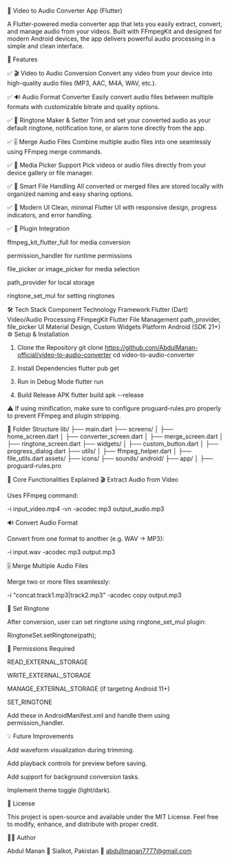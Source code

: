 🎵 Video to Audio Converter App (Flutter)

A Flutter-powered media converter app that lets you easily extract, convert, and manage audio from your videos.
Built with FFmpegKit and designed for modern Android devices, the app delivers powerful audio processing in a simple and clean interface.

🚀 Features

✅ 🎬 Video to Audio Conversion
Convert any video from your device into high-quality audio files (MP3, AAC, M4A, WAV, etc.).

✅ 🔊 Audio Format Converter
Easily convert audio files between multiple formats with customizable bitrate and quality options.

✅ 🎵 Ringtone Maker & Setter
Trim and set your converted audio as your default ringtone, notification tone, or alarm tone directly from the app.

✅ 🎚️ Merge Audio Files
Combine multiple audio files into one seamlessly using FFmpeg merge commands.

✅ 📂 Media Picker Support
Pick videos or audio files directly from your device gallery or file manager.

✅ 🧠 Smart File Handling
All converted or merged files are stored locally with organized naming and easy sharing options.

✅ 📱 Modern UI
Clean, minimal Flutter UI with responsive design, progress indicators, and error handling.

✅ 🧩 Plugin Integration

ffmpeg_kit_flutter_full for media conversion

permission_handler for runtime permissions

file_picker or image_picker for media selection

path_provider for local storage

ringtone_set_mul for setting ringtones

🛠️ Tech Stack
Component	Technology
Framework	Flutter (Dart)
Video/Audio Processing	FFmpegKit Flutter
File Management	path_provider, file_picker
UI	Material Design, Custom Widgets
Platform	Android (SDK 21+)
⚙️ Setup & Installation
1. Clone the Repository
git clone https://github.com/AbdulManan-official/video-to-audio-converter
cd video-to-audio-converter

2. Install Dependencies
flutter pub get

3. Run in Debug Mode
flutter run

4. Build Release APK
flutter build apk --release


⚠️ If using minification, make sure to configure proguard-rules.pro properly to prevent FFmpeg and plugin stripping.

📂 Folder Structure
lib/
 ├── main.dart
 ├── screens/
 │    ├── home_screen.dart
 │    ├── converter_screen.dart
 │    ├── merge_screen.dart
 │    ├── ringtone_screen.dart
 ├── widgets/
 │    ├── custom_button.dart
 │    ├── progress_dialog.dart
 ├── utils/
 │    ├── ffmpeg_helper.dart
 │    ├── file_utils.dart
assets/
 ├── icons/
 ├── sounds/
android/
 ├── app/
 │    ├── proguard-rules.pro

🧩 Core Functionalities Explained
🎬 Extract Audio from Video

Uses FFmpeg command:

-i input_video.mp4 -vn -acodec mp3 output_audio.mp3

🔊 Convert Audio Format

Convert from one format to another (e.g. WAV → MP3):

-i input.wav -acodec mp3 output.mp3

🎚️ Merge Multiple Audio Files

Merge two or more files seamlessly:

-i "concat:track1.mp3|track2.mp3" -acodec copy output.mp3

🎵 Set Ringtone

After conversion, user can set ringtone using ringtone_set_mul plugin:

RingtoneSet.setRingtone(path);

🧠 Permissions Required

READ_EXTERNAL_STORAGE

WRITE_EXTERNAL_STORAGE

MANAGE_EXTERNAL_STORAGE (if targeting Android 11+)

SET_RINGTONE

Add these in AndroidManifest.xml and handle them using permission_handler.

💡 Future Improvements

Add waveform visualization during trimming.

Add playback controls for preview before saving.

Add support for background conversion tasks.

Implement theme toggle (light/dark).

🧾 License

This project is open-source and available under the MIT License.
Feel free to modify, enhance, and distribute with proper credit.

👨‍💻 Author

Abdul Manan
📍 Sialkot, Pakistan
📧 abdullmanan7777@gmail.com


